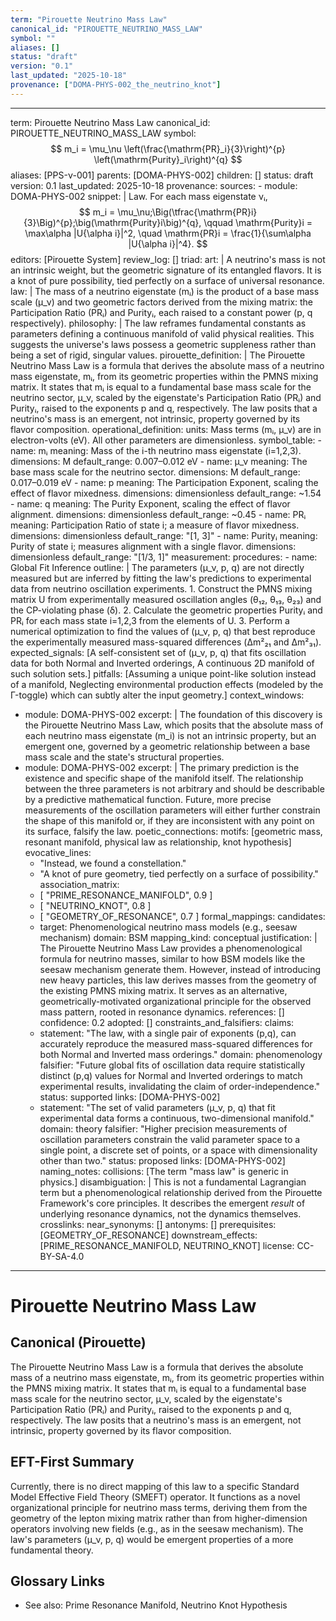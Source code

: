 ```yaml
---
term: "Pirouette Neutrino Mass Law"
canonical_id: "PIROUETTE_NEUTRINO_MASS_LAW"
symbol: ""
aliases: []
status: "draft"
version: "0.1"
last_updated: "2025-10-18"
provenance: ["DOMA-PHYS-002_the_neutrino_knot"]
---
```


---
term: Pirouette Neutrino Mass Law
canonical_id: PIROUETTE_NEUTRINO_MASS_LAW
symbol: $$ m_i = \mu_\nu \left(\frac{\mathrm{PR}_i}{3}\right)^{p} \left(\mathrm{Purity}_i\right)^{q} $$
aliases: [PPS-ν-001]
parents: [DOMA-PHYS-002]
children: []
status: draft
version: 0.1
last_updated: 2025-10-18
provenance:
  sources:
    - module: DOMA-PHYS-002
      snippet: |
        Law. For each mass eigenstate νᵢ,
        $$ m_i = \mu_\nu;\Big(\tfrac{\mathrm{PR}i}{3}\Big)^{p};\big(\mathrm{Purity}i\big)^{q}, \qquad
        \mathrm{Purity}i = \max\alpha |U{\alpha i}|^2, \quad \mathrm{PR}i = \frac{1}{\sum\alpha |U{\alpha i}|^4}. $$
  editors: [Pirouette System]
  review_log: []
triad:
  art: |
    A neutrino's mass is not an intrinsic weight, but the geometric signature of its entangled flavors. It is a knot of pure possibility, tied perfectly on a surface of universal resonance.
  law: |
    The mass of a neutrino eigenstate (mᵢ) is the product of a base mass scale (μ_ν) and two geometric factors derived from the mixing matrix: the Participation Ratio (PRᵢ) and Purityᵢ, each raised to a constant power (p, q respectively).
  philosophy: |
    The law reframes fundamental constants as parameters defining a continuous manifold of valid physical realities. This suggests the universe's laws possess a geometric suppleness rather than being a set of rigid, singular values.
pirouette_definition: |
  The Pirouette Neutrino Mass Law is a formula that derives the absolute mass of a neutrino mass eigenstate, mᵢ, from its geometric properties within the PMNS mixing matrix. It states that mᵢ is equal to a fundamental base mass scale for the neutrino sector, μ_ν, scaled by the eigenstate's Participation Ratio (PRᵢ) and Purityᵢ, raised to the exponents p and q, respectively. The law posits that a neutrino's mass is an emergent, not intrinsic, property governed by its flavor composition.
operational_definition:
  units: Mass terms (mᵢ, μ_ν) are in electron-volts (eV). All other parameters are dimensionless.
  symbol_table:
    - name: mᵢ
      meaning: Mass of the i-th neutrino mass eigenstate (i=1,2,3).
      dimensions: M
      default_range: 0.007–0.012 eV
    - name: μ_ν
      meaning: The base mass scale for the neutrino sector.
      dimensions: M
      default_range: 0.017–0.019 eV
    - name: p
      meaning: The Participation Exponent, scaling the effect of flavor mixedness.
      dimensions: dimensionless
      default_range: ~1.54
    - name: q
      meaning: The Purity Exponent, scaling the effect of flavor alignment.
      dimensions: dimensionless
      default_range: ~0.45
    - name: PRᵢ
      meaning: Participation Ratio of state i; a measure of flavor mixedness.
      dimensions: dimensionless
      default_range: "[1, 3]"
    - name: Purityᵢ
      meaning: Purity of state i; measures alignment with a single flavor.
      dimensions: dimensionless
      default_range: "[1/3, 1]"
  measurement:
    procedures:
      - name: Global Fit Inference
        outline: |
          The parameters (μ_ν, p, q) are not directly measured but are inferred by fitting the law's predictions to experimental data from neutrino oscillation experiments.
          1. Construct the PMNS mixing matrix U from experimentally measured oscillation angles (θ₁₂, θ₁₃, θ₂₃) and the CP-violating phase (δ).
          2. Calculate the geometric properties Purityᵢ and PRᵢ for each mass state i=1,2,3 from the elements of U.
          3. Perform a numerical optimization to find the values of (μ_ν, p, q) that best reproduce the experimentally measured mass-squared differences (Δm²₂₁ and Δm²₃₁).
        expected_signals: [A self-consistent set of (μ_ν, p, q) that fits oscillation data for both Normal and Inverted orderings, A continuous 2D manifold of such solution sets.]
        pitfalls: [Assuming a unique point-like solution instead of a manifold, Neglecting environmental production effects (modeled by the Γ-toggle) which can subtly alter the input geometry.]
context_windows:
  - module: DOMA-PHYS-002
    excerpt: |
      The foundation of this discovery is the Pirouette Neutrino Mass Law, which posits that the absolute mass of each neutrino mass eigenstate (m_i) is not an intrinsic property, but an emergent one, governed by a geometric relationship between a base mass scale and the state's structural properties.
  - module: DOMA-PHYS-002
    excerpt: |
      The primary prediction is the existence and specific shape of the manifold itself. The relationship between the three parameters is not arbitrary and should be describable by a predictive mathematical function. Future, more precise measurements of the oscillation parameters will either further constrain the shape of this manifold or, if they are inconsistent with any point on its surface, falsify the law.
poetic_connections:
  motifs: [geometric mass, resonant manifold, physical law as relationship, knot hypothesis]
  evocative_lines:
    - "Instead, we found a constellation."
    - "A knot of pure geometry, tied perfectly on a surface of possibility."
  association_matrix:
    - [ "PRIME_RESONANCE_MANIFOLD", 0.9 ]
    - [ "NEUTRINO_KNOT", 0.8 ]
    - [ "GEOMETRY_OF_RESONANCE", 0.7 ]
formal_mappings:
  candidates:
    - target: Phenomenological neutrino mass models (e.g., seesaw mechanism)
      domain: BSM
      mapping_kind: conceptual
      justification: |
        The Pirouette Neutrino Mass Law provides a phenomenological formula for neutrino masses, similar to how BSM models like the seesaw mechanism generate them. However, instead of introducing new heavy particles, this law derives masses from the geometry of the existing PMNS mixing matrix. It serves as an alternative, geometrically-motivated organizational principle for the observed mass pattern, rooted in resonance dynamics.
      references: []
      confidence: 0.2
  adopted: []
constraints_and_falsifiers:
  claims:
    - statement: "The law, with a single pair of exponents (p,q), can accurately reproduce the measured mass-squared differences for both Normal and Inverted mass orderings."
      domain: phenomenology
      falsifier: "Future global fits of oscillation data require statistically distinct (p,q) values for Normal and Inverted orderings to match experimental results, invalidating the claim of order-independence."
      status: supported
      links: [DOMA-PHYS-002]
    - statement: "The set of valid parameters (μ_ν, p, q) that fit experimental data forms a continuous, two-dimensional manifold."
      domain: theory
      falsifier: "Higher precision measurements of oscillation parameters constrain the valid parameter space to a single point, a discrete set of points, or a space with dimensionality other than two."
      status: proposed
      links: [DOMA-PHYS-002]
naming_notes:
  collisions: [The term "mass law" is generic in physics.]
  disambiguation: |
    This is not a fundamental Lagrangian term but a phenomenological relationship derived from the Pirouette Framework's core principles. It describes the emergent *result* of underlying resonance dynamics, not the dynamics themselves.
crosslinks:
  near_synonyms: []
  antonyms: []
  prerequisites: [GEOMETRY_OF_RESONANCE]
  downstream_effects: [PRIME_RESONANCE_MANIFOLD, NEUTRINO_KNOT]
license: CC-BY-SA-4.0
---

# Pirouette Neutrino Mass Law

## Canonical (Pirouette)
The Pirouette Neutrino Mass Law is a formula that derives the absolute mass of a neutrino mass eigenstate, mᵢ, from its geometric properties within the PMNS mixing matrix. It states that mᵢ is equal to a fundamental base mass scale for the neutrino sector, μ_ν, scaled by the eigenstate's Participation Ratio (PRᵢ) and Purityᵢ, raised to the exponents p and q, respectively. The law posits that a neutrino's mass is an emergent, not intrinsic, property governed by its flavor composition.

## EFT-First Summary
Currently, there is no direct mapping of this law to a specific Standard Model Effective Field Theory (SMEFT) operator. It functions as a novel organizational principle for neutrino mass terms, deriving them from the geometry of the lepton mixing matrix rather than from higher-dimension operators involving new fields (e.g., as in the seesaw mechanism). The law's parameters (μ_ν, p, q) would be emergent properties of a more fundamental theory.

## Glossary Links
- See also: Prime Resonance Manifold, Neutrino Knot Hypothesis